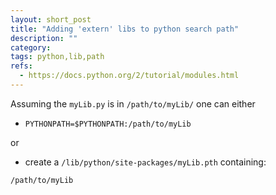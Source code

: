 ```yaml
---
layout: short_post
title: "Adding 'extern' libs to python search path"
description: ""
category:
tags: python,lib,path
refs:
  - https://docs.python.org/2/tutorial/modules.html
---
```


Assuming the `myLib.py` is in `/path/to/myLib/` one can either

* `PYTHONPATH=$PYTHONPATH:/path/to/myLib`

or

* create a `/lib/python/site-packages/myLib.pth` containing:

```
/path/to/myLib
```
